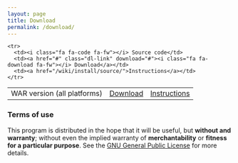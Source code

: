 ```yaml
---
layout: page
title: Download
permalink: /download/
---
```

<table class="dl-table">
  <tbody>
    <tr>
      <td><i class="fa fa-coffee fa-fw"></i> WAR version (all platforms)</td>
      <td><a href="#" class="dl-link" download="#"><i class="fa fa-download fa-fw"></i> Download</a></td>
      <td><a href="/wiki/install/war/">Instructions</a></td>
    </tr>

<!--

    <tr>
      <td><i class="fa fa-archive fa-fw"></i> Stand-alone version (all platforms)</td>
      <td><a href="#" class="dl-link" download="#"><i class="fa fa-download fa-fw"></i> Download</a></td>
      <td><a href="/wiki/install/jar/">Instructions</a></td>
    </tr>
    <tr>
      <td><i class="fa fa-linux fa-fw"></i> Debian / Ubuntu</td>
      <td><a href="#" class="dl-link" download="#"><i class="fa fa-download fa-fw"></i> Download</a></td>
      <td><a href="/wiki/install/deb/">Instructions</a></td>
    </tr>
    <tr>
      <td><i class="fa fa-linux fa-fw"></i> Red Hat / Fedora</td>
      <td><a href="#" class="dl-link" download="#"><i class="fa fa-download fa-fw"></i> Download</a></td>
      <td><a href="/wiki/install/rpm/">Instructions</a></td>
    </tr>
    <tr>
      <td><i class="fa fa-windows fa-fw"></i> Windows</td>
      <td><a href="#" class="dl-link" download="#"><i class="fa fa-download fa-fw"></i> Download</a></td>
      <td><a href="/wiki/install/exe/">Instructions</a></td>
    </tr>
    <tr>
      <td><i class="fa fa-apple fa-fw"></i> MacOS</td>
      <td><a href="#" class="dl-link" download="#"><i class="fa fa-download fa-fw"></i> Download</a></td>
      <td><a href="/wiki/install/pkg/">Instructions</a></td>
    </tr>

-->

    <tr>
      <td><i class="fa fa-code fa-fw"></i> Source code</td>
      <td><a href="#" class="dl-link" download="#"><i class="fa fa-download fa-fw"></i> Download</a></td>
      <td><a href="/wiki/install/source/">Instructions</a></td>
    </tr>
  </tbody>
</table>

### Terms of use

This program is distributed in the hope that it will be useful, but **without and warranty**; without even the implied warranty of **merchantability** or **fitness for a particular purpose**. See the [GNU General Public License](http://www.gnu.org/copyleft/gpl.html) for more details.
